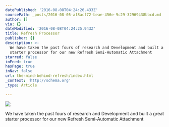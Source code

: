 ```yaml
---
datePublished: '2016-08-08T04:24:26.433Z'
sourcePath: _posts/2016-08-05-af8acf72-beae-456e-9c29-32969438bbcd.md
author: []
via: {}
dateModified: '2016-08-08T04:24:25.943Z'
title: Refresh Processor
publisher: {}
description: >-
  We have taken the past fours of research and Development and built a great
  starter processor for our new Refresh Semi-Automatic Attachment
starred: false
inFeed: true
hasPage: true
inNav: false
url: the-mind-behind-refresh/index.html
_context: 'http://schema.org'
_type: Article

---
```

![](https://the-grid-user-content.s3-us-west-2.amazonaws.com/590dee29-20cf-4449-b8b6-ac7396f2d556.jpg)

We have taken the past fours of research and Development and built a great starter processor for our new Refresh Semi-Automatic Attachment